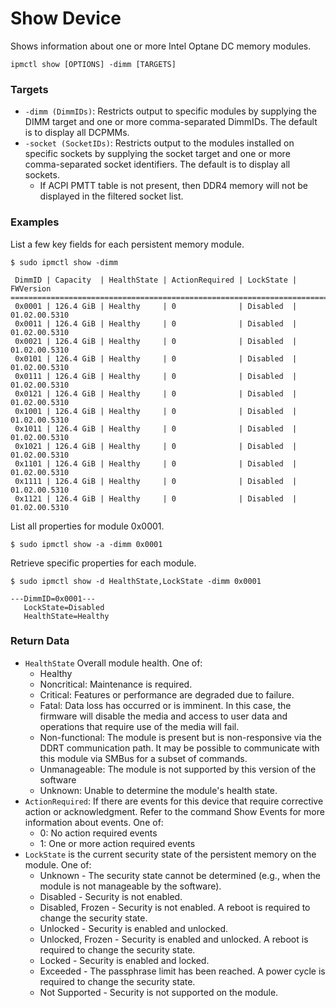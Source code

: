 # Show Device

Shows information about one or more Intel Optane DC memory modules.

```text
ipmctl show [OPTIONS] -dimm [TARGETS]
```

### **Targets**

* `-dimm (DimmIDs)`: Restricts output to specific modules by supplying the DIMM target and one or more comma-separated DimmIDs. The default is to display all DCPMMs.
* `-socket (SocketIDs)`: Restricts output to the  modules installed on specific sockets by supplying the socket target and one or more comma-separated socket identifiers. The default is to display all sockets.
  * If ACPI PMTT table is not present, then DDR4 memory will not be displayed in the filtered socket list.

### **Examples** 

List a few key fields for each persistent memory module.

```text
$ sudo ipmctl show -dimm

 DimmID | Capacity  | HealthState | ActionRequired | LockState | FWVersion
==============================================================================
 0x0001 | 126.4 GiB | Healthy     | 0              | Disabled  | 01.02.00.5310
 0x0011 | 126.4 GiB | Healthy     | 0              | Disabled  | 01.02.00.5310
 0x0021 | 126.4 GiB | Healthy     | 0              | Disabled  | 01.02.00.5310
 0x0101 | 126.4 GiB | Healthy     | 0              | Disabled  | 01.02.00.5310
 0x0111 | 126.4 GiB | Healthy     | 0              | Disabled  | 01.02.00.5310
 0x0121 | 126.4 GiB | Healthy     | 0              | Disabled  | 01.02.00.5310
 0x1001 | 126.4 GiB | Healthy     | 0              | Disabled  | 01.02.00.5310
 0x1011 | 126.4 GiB | Healthy     | 0              | Disabled  | 01.02.00.5310
 0x1021 | 126.4 GiB | Healthy     | 0              | Disabled  | 01.02.00.5310
 0x1101 | 126.4 GiB | Healthy     | 0              | Disabled  | 01.02.00.5310
 0x1111 | 126.4 GiB | Healthy     | 0              | Disabled  | 01.02.00.5310
 0x1121 | 126.4 GiB | Healthy     | 0              | Disabled  | 01.02.00.5310
```

List all properties for module 0x0001.

```text
$ sudo ipmctl show -a -dimm 0x0001
```

Retrieve specific properties for each module.

```text
$ sudo ipmctl show -d HealthState,LockState -dimm 0x0001

---DimmID=0x0001---
   LockState=Disabled
   HealthState=Healthy
```

### **Return Data**

* `HealthState` Overall module health. One of:
  * Healthy
  * Noncritical: Maintenance is required.
  * Critical: Features or performance are degraded due to failure.
  * Fatal: Data loss has occurred or is imminent. In this case, the firmware will disable the media and access to user data and operations that require use of the media will fail.
  * Non-functional: The module is present but is non-responsive via the DDRT communication path. It may be possible to communicate with this module via SMBus for a subset of commands.
  * Unmanageable: The module is not supported by this version of the software
  * Unknown: Unable to determine the module's health state.
* `ActionRequired`: If there are events for this device that require corrective action or acknowledgment. Refer to the command Show Events for more information about events. One of:
  * 0: No action required events
  * 1: One or more action required events
* `LockState` is the current security state of the persistent memory on the module. One of:
  * Unknown - The security state cannot be determined \(e.g., when the module is not manageable by the software\).
  * Disabled - Security is not enabled.
  * Disabled, Frozen - Security is not enabled. A reboot is required to change the security state.
  * Unlocked - Security is enabled and unlocked.
  * Unlocked, Frozen - Security is enabled and unlocked. A reboot is required to change the security state.
  * Locked - Security is enabled and locked.
  * Exceeded - The passphrase limit has been reached. A power cycle is required to change the security state.
  * Not Supported - Security is not supported on the module.

